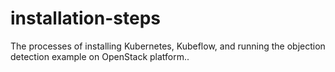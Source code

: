 # installation-steps
The processes of installing Kubernetes, Kubeflow, and running the objection detection example on OpenStack platform..
